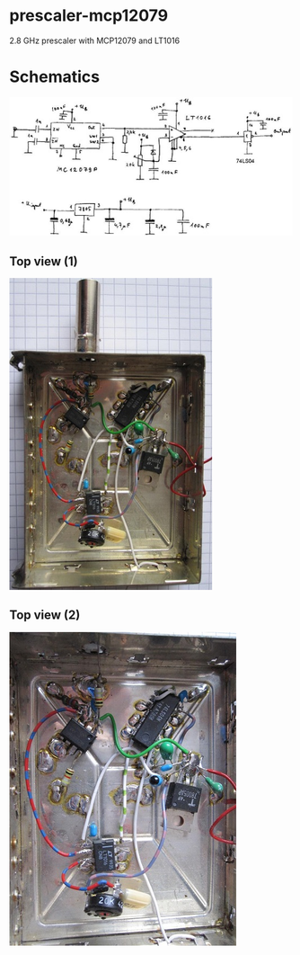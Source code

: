 # prescaler-mcp12079
2.8 GHz prescaler with MCP12079 and LT1016

# Schematics
![Schematics](images/schematics.jpg)

## Top view (1)
![Top view 1](images/a.jpg)

## Top view (2)
![Top view 2](images/b.jpg)
